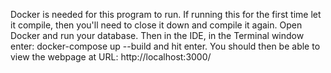 Docker is needed for this program to run.
If running this for the first time let it compile, then you'll need to close it down and compile it again.
Open Docker and run your database.
Then in the IDE, in the Terminal window enter: docker-compose up --build and hit enter.
You should then be able to view the webpage at URL: http://localhost:3000/
